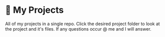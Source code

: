 # 🎨 My Projects
All of my projects in a single repo. Click the desired project folder to look at the project and it's files. If any questions occur @ me and I will answer.
